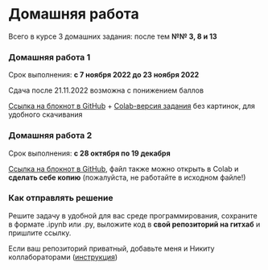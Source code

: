 # Домашняя работа

Всего в курсе 3 домашних задания: после тем **№№ 3, 8 и 13**

### Домашняя работа 1
Срок выполнения: **с 7 ноября 2022 до 23 ноября 2022**

Сдача после 21.11.2022 возможна с понижением баллов

[Ссылка на блокнот в GitHub](https://github.com/AnnSenina/Python_for_CL/blob/main/homeworks/Hw1.ipynb) + [Colab-версия задания](https://colab.research.google.com/drive/1FJZTWRys8YCTy90zSNXERA4CJ9-2I1cn?usp=sharing) без картинок, для удобного скачивания

### Домашняя работа 2
Срок выполнения: **с 28 октября по 19 декабря**

[Ссылка на блокнот в GitHub](https://github.com/AnnSenina/Python_for_CL/blob/main/homeworks/Hw2.ipynb), файл также можно открыть в Colab и **сделать себе копию** (пожалуйста, не работайте в исходном файле!)

### Как отправлять решение

Решите задачу в удобной для вас среде программирования, сохраните в формате .ipynb или .py, выложите код в **свой репозиторий на гитхаб** и пришлите ссылку. 

Если ваш репозиторий приватный, добавьте меня и Никиту коллабораторами ([инструкция](https://docs.github.com/en/account-and-profile/setting-up-and-managing-your-personal-account-on-github/managing-access-to-your-personal-repositories/inviting-collaborators-to-a-personal-repository))
